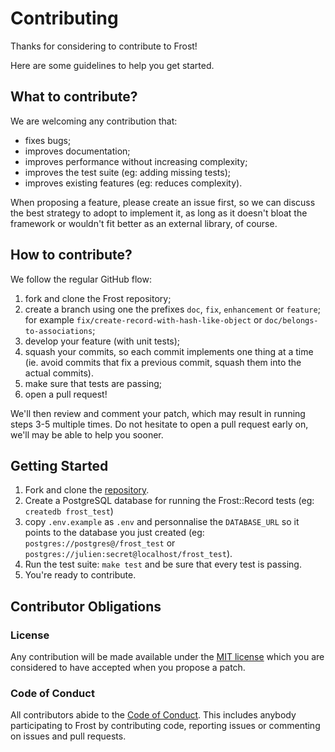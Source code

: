 # Contributing

Thanks for considering to contribute to Frost!

Here are some guidelines to help you get started.


## What to contribute?

We are welcoming any contribution that:

- fixes bugs;
- improves documentation;
- improves performance without increasing complexity;
- improves the test suite (eg: adding missing tests);
- improves existing features (eg: reduces complexity).

When proposing a feature, please create an issue first, so we can discuss the
best strategy to adopt to implement it, as long as it doesn't bloat the
framework or wouldn't fit better as an external library, of course.


## How to contribute?

We follow the regular GitHub flow:

1. fork and clone the Frost repository;
2. create a branch using one the prefixes `doc`, `fix`, `enhancement` or `feature`;
   for example `fix/create-record-with-hash-like-object` or `doc/belongs-to-associations`;
3. develop your feature (with unit tests);
4. squash your commits, so each commit implements one thing at a time (ie. avoid
   commits that fix a previous commit, squash them into the actual commits).
5. make sure that tests are passing;
6. open a pull request!

We'll then review and comment your patch, which may result in running steps 3-5
multiple times. Do not hesitate to open a pull request early on, we'll may be
able to help you sooner.


## Getting Started

1. Fork and clone the [repository](https://github.com/ysbaddaden/frost).
2. Create a PostgreSQL database for running the Frost::Record tests (eg:
  `createdb frost_test`)
3. copy `.env.example` as `.env` and personnalise the `DATABASE_URL` so it
   points to the database you just created (eg: `postgres://postgres@/frost_test`
   or `postgres://julien:secret@localhost/frost_test`).
4. Run the test suite: `make test` and be sure that every test is passing.
5. You're ready to contribute.

## Contributor Obligations

### License

Any contribution will be made available under the [MIT license][license] which
you are considered to have accepted when you propose a patch.

### Code of Conduct

All contributors abide to the [Code of Conduct][code_of_conduct]. This includes
anybody participating to Frost by contributing code, reporting issues or
commenting on issues and pull requests.

[license]: https://github.com/ysbaddaden/frost/blob/master/LICENSE.md
[code_of_conduct]: https://github.com/ysbaddaden/frost/blob/master/CODE_OF_CONDUCT.md
